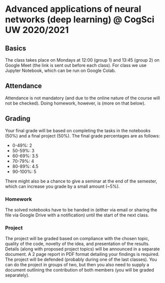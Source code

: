 # Advanced applications of neural networks (deep learning) @ CogSci UW 2020/2021
## Basics
The class takes place on Mondays at 12:00 (group 1) and 13:45 (group 2) on Google Meet (the link is sent out before each class). For class we use Jupyter Notebook, which can be run on Google Colab.
## Attendance
Attendance is not mandatory (and due to the online nature of the course will not be checked). Doing homework, however, is (more on that below).
## Grading
Your final grade will be based on completing the tasks in the notebooks (50%) and a final project (50%). The final grade percentages are as follows:
- 0-49%: 2
- 50-59%: 3
- 60-69%: 3.5
- 70-79%: 4
- 80-89%: 4.5
- 90-100%: 5

There might also be a chance to give a seminar at the end of the semester, which can increase you grade by a small amount (~5%).

### Homework
The solved notebooks have to be handed in (either via email or sharing the file via Google Drive with a notification) until the start of the next class.

### Project

The project will be graded based on compliance with the chosen topic, quality of the code, novelty of the idea, and presentation of the results. Details (along with proposed project topics) will be announced in a separate document.
A 2 page report in PDF format detailing your findings is required. The project will be defended (probably during one of the last classes). You can do the project in groups of two, but then you also need to supply a document outlining the contribution of both members (you will be graded separately).
